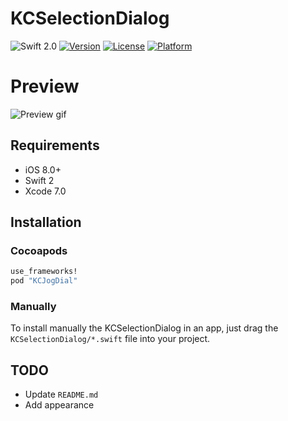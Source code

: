 # KCSelectionDialog
![Swift 2.0](https://img.shields.io/badge/Swift-2.0-orange.svg)
[![Version](https://img.shields.io/cocoapods/v/KCSelectionDialog.svg?style=flat)](http://cocoapods.org/pods/kcselectiondialog)
[![License](https://img.shields.io/cocoapods/l/KCSelectionDialog.svg?style=flat)](http://cocoapods.org/pods/kcselectiondialog)
[![Platform](https://img.shields.io/cocoapods/p/KCSelectionDialog.svg?style=flat)](http://cocoapods.org/pods/kcselectiondialog)

# Preview
<img src="https://github.com/kciter/KCSelectionDialog/raw/master/Images/preview.gif" alt="Preview gif">

## Requirements
* iOS 8.0+
* Swift 2
* Xcode 7.0
 
## Installation

### Cocoapods
```ruby
use_frameworks!
pod "KCJogDial"
```
### Manually
To install manually the KCSelectionDialog in an app, just drag the `KCSelectionDialog/*.swift` file into your project.

## TODO
* Update `README.md`
* Add appearance
